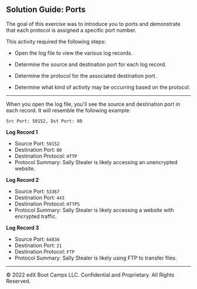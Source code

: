## Solution Guide: Ports

The goal of this exercise was to introduce you to ports and demonstrate that each protocol is assigned a specific port number.

This activity required the following steps:
   
   - Open the log file to view the various log records.
   
   - Determine the source and destination port for each log record.
   
   - Determine the protocol for the associated destination port.
   
   - Determine what kind of activity may be occurring based on the protocol.

---


When you open the log file, you'll see the source and destination port in each record. It will resemble the following example:
 
 `Src Port: 50152, Dst Port: 80`
 
**Log Record 1**
 
  - Source Port: `50152`
  - Destination Port: `80`
  - Destination Protocol: `HTTP`
  - Protocol Summary: Sally Stealer is likely accessing an unencrypted website.


**Log Record 2**		
  
  - Source Port: `53367`
  - Destination Port: `443`
  - Destination Protocol: `HTTPS`
  - Protocol Summary: Sally Stealer is likely accessing a website with encrypted traffic.

**Log Record 3**

  - Source Port: `64836`
  - Destination Port: `21`
  - Destination Protocol: `FTP`
  - Protocol Summary: Sally Stealer is likely using FTP to transfer files.
---
© 2022 edX Boot Camps LLC. Confidential and Proprietary. All Rights Reserved.


